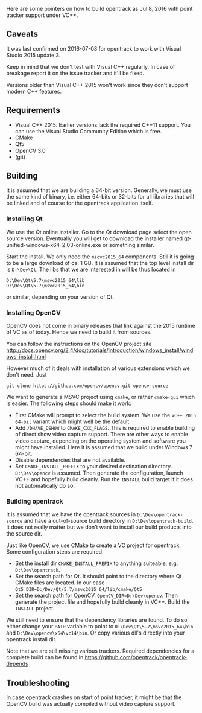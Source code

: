 Here are some pointers on how to build opentrack as Jul 8, 2016 with point tracker support under VC++.

## Caveats

It was last confirmed on 2016-07-08 for opentrack to work with Visual Studio 2015 update 3.

Keep in mind that we don't test with Visual C++ regularly. In case of breakage report it on the issue tracker and it'll be fixed.

Versions older than Visual C++ 2015 won't work since they don't support modern C++ features.

## Requirements
- Visual C++ 2015. Earlier versions lack the required C++11 support. You can use the Visual Studio Community Edition which is free.
- CMake
- Qt5
- OpenCV 3.0
- (git)

## Building
It is assumed that we are building a 64-bit version. Generally, we must use the same kind of binary, i.e. either 64-bits or 32-bits for all libraries that will be linked and of course for the opentrack application itself.

### Installing Qt
We use the Qt online installer. Go to the Qt download page select the open source version. Eventually you will get to download the installer named qt-unified-windows-x64-2.03-online.exe or something similar.

Start the install. We only need the `mscvc2015_64` components. Still it is going to be a large download of ca. 1 GB. It is assumed that the top level install dir is `D:\Dev\Qt`. The libs that we are interested in will be thus located in
```
D:\Dev\Qt\5.7\msvc2015_64\lib
D:\Dev\Qt\5.7\msvc2015_64\bin
```
or similar, depending on your version of Qt.

### Installing OpenCV
OpenCV does not come in binary releases that link against the 2015 runtime of VC as of today. Hence we need to build it from sources. 

You can follow the instructions on the OpenCV project site http://docs.opencv.org/2.4/doc/tutorials/introduction/windows_install/windows_install.html

However much of it deals with installation of various extensions which we don't need. Just
```
git clone https://github.com/opencv/opencv.git opencv-source
```
We want to generate a MSVC project using `cmake`, or rather `cmake-gui` which is easier. The following steps should make it work:
- First CMake will prompt to select the build system. We use the `VC++ 2015 64-bit` variant which might well be the default.
- Add `/DHAVE_DSHOW` to `CMAKE_CXX_FLAGS`. This is required to enable building of direct show video capture support. There are other ways to enable video capture, depending on the operating system and software you might have installed. Here it is assumed that we build under Windows 7 64-bit.
- Disable dependencies that are not available.
- Set `CMAKE_INSTALL_PREFIX` to your desired destination directory. `D:\Dev\opencv` is assumed.
Then generate the configuration, launch VC++ and hopefully build cleanly. Run the `INSTALL` build target if it does not automatically do so.

### Building opentrack
It is assumed that we have the opentrack sources in `D:\Dev\opentrack-source` and have a out-of-source build directory in `D:\Dev\opentrack-build`. It does not really matter but we don't want to install our build products into the source dir. 

Just like OpenCV, we use CMake to create a VC project for opentrack. Some configuration steps are required:
- Set the install dir `CMAKE_INSTALL_PREFIX` to anything suiteable, e.g. `D:\Dev\opentrack`.
- Set the search path for Qt. It should point to the directory where Qt CMake files are located. In our case `Qt5_DIR=D:/Dev/Qt/5.7/msvc2015_64/lib/cmake/Qt5`
- Set the search path for OpenCV. `OpenCV_DIR=D:\Dev\opencv`.
Then generate the project file and hopefully build cleanly in VC++. Build the `INSTALL` project.

We still need to ensure that the dependency libraries are found. To do so, either change your `PATH` variable to point to `D:\Dev\Qt\5.7\msvc2015_64\bin` and `D:\Dev\opencv\x64\vc14\bin`. Or copy various dll's directly into your opentrack install dir.

Note that we are still missing various trackers. Required dependencies for a complete build can be found in https://github.com/opentrack/opentrack-depends

## Troubleshooting
In case opentrack crashes on start of point tracker, it might be that the OpenCV build was actually compiled without video capture support. 
